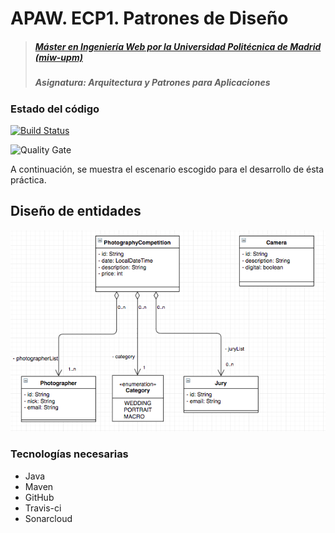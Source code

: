 # APAW. ECP1. Patrones de Diseño

> ##### [Máster en Ingeniería Web por la Universidad Politécnica de Madrid (miw-upm)](http://miw.etsisi.upm.es)
> ##### Asignatura: *Arquitectura y Patrones para Aplicaciones*

### Estado del código

[![Build Status](https://travis-ci.org/AngelicaGuaman/APAW.EPC1.angelica.guaman.svg?branch=master)](https://travis-ci.org/AngelicaGuaman/APAW.EPC1.angelica.guaman)

![Quality Gate](https://sonarcloud.io/api/project_badges/measure?project=es.upm.miw:IWVG.SwC.AngelicaGuaman&metric=alert_status)

A continuación, se muestra el escenario escogido para el desarrollo de ésta práctica.

## Diseño de entidades
![entities](https://github.com/AngelicaGuaman/APAW.EPC1.angelica.guaman/blob/master/docs/entities/entities.png)


### Tecnologías necesarias
* Java
* Maven
* GitHub
* Travis-ci
* Sonarcloud


